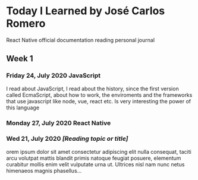 # Today I Learned by José Carlos Romero

React Native official documentation reading personal journal

## Week 1

### Friday 24, July 2020 JavaScript
I read about JavaScript, I read about the history, since the first version called EcmaScript, about how to work, the enviroments and the frameworks that use javascript like node, vue, react etc. Is very interesting the power of this language

### Monday 27, July 2020 React Native

### Wed 21, July 2020 *[Reading topic or title]*
orem ipsum dolor sit amet consectetur adipiscing elit nulla consequat, taciti arcu volutpat mattis blandit primis natoque feugiat posuere, elementum curabitur mollis enim velit vulputate urna ut. Ultrices nisl nam nunc netus himenaeos magnis phasellus...
